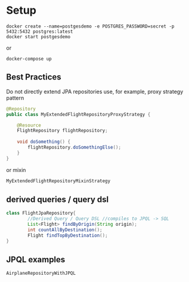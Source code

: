 Setup
=
```shell
docker create --name=postgesdemo -e POSTGRES_PASSWORD=secret -p 5432:5432 postgres:latest
docker start postgesdemo
```
or
```shell
docker-compose up
```

Best Practices
-
Do not directly extend JPA repositories
use, for example, proxy strategy pattern
```java
@Repository
public class MyExtendedFlightRepositoryProxyStrategy {

    @Resource
    FlightRepository flightRepository;
    
    void doSomething() {
        flightRepository.doSomethingElse();
    }
}
```
or mixin
```java
MyExtendedFlightRepositoryMixinStrategy
```

derived queries / query dsl
-
```java
class FlightJpaRepository{
        //Derived Query / Query DSL //compiles to JPQL -> SQL
        List<Flight> findByOrigin(String origin);
        int countAllByDestination();
        Flight findTopByDestination();
}
```

JPQL examples
-
```
AirplaneRepositoryWithJPQL
```

